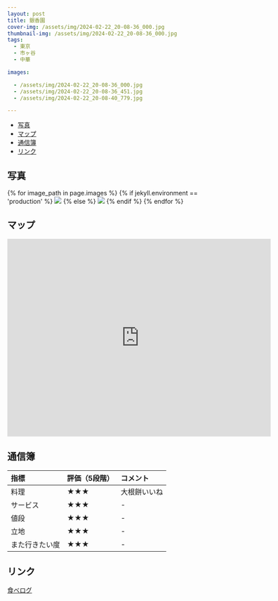 ```yaml
---
layout: post
title: 銀香園
cover-img: /assets/img/2024-02-22_20-08-36_000.jpg
thumbnail-img: /assets/img/2024-02-22_20-08-36_000.jpg
tags:
  - 東京
  - 市ヶ谷
  - 中華

images:  

  - /assets/img/2024-02-22_20-08-36_000.jpg
  - /assets/img/2024-02-22_20-08-36_451.jpg
  - /assets/img/2024-02-22_20-08-40_779.jpg

---
```




<!-- TOC -->

- [写真](#写真)
- [マップ](#マップ)
- [通信簿](#通信簿)
- [リンク](#リンク)

<!-- /TOC -->

## 写真

{% for image_path in page.images %}
{% if jekyll.environment == 'production' %}
<img src="https://raw.githubusercontent.com/taira1117/fukuyama_izakaya/master/{{ image_path }}">
{% else %}
<img src="{{ image_path }}">
{% endif %}
{% endfor %}

## マップ

<iframe src="https://www.google.com/maps/embed?pb=!1m18!1m12!1m3!1d3240.3474667315995!2d139.73248117728042!3d35.693066172583436!2m3!1f0!2f0!3f0!3m2!1i1024!2i768!4f13.1!3m3!1m2!1s0x60188c5e36d9174b%3A0xee5c465445430216!2z6YqA6aaZ5ZyS!5e0!3m2!1sja!2sjp!4v1708738171922!5m2!1sja!2sjp" width="600" height="450" style="border:0;" allowfullscreen="" loading="lazy" referrerpolicy="no-referrer-when-downgrade"></iframe>

## 通信簿

| 指標 | 評価（5段階） | コメント |
| :------ |:--- | :--- |
| 料理 | ★★★ | 大根餅いいね |
| サービス | ★★★ | - |
| 値段 | ★★★ | - |
| 立地 | ★★★ | - |
| また行きたい度 | ★★★ | - |

## リンク

[食べログ](https://tabelog.com/tokyo/A1309/A130904/13269665/)